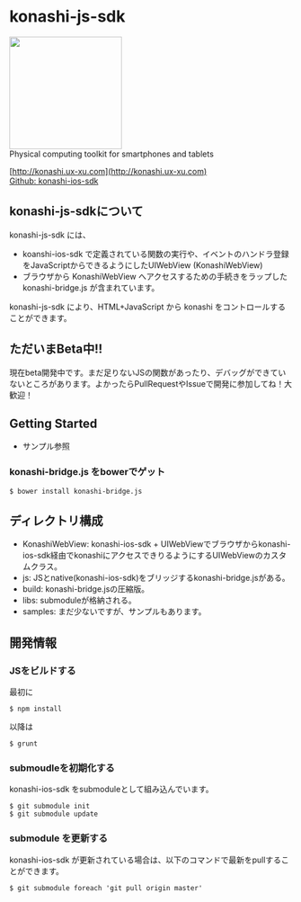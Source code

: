 konashi-js-sdk
=============

<a href="http://konashi.ux-xu.com"><img src="http://konashi.ux-xu.com/img/header_logo.png" width="200" /></a><br/>
Physical computing toolkit for smartphones and tablets

[http://konashi.ux-xu.com](http://konashi.ux-xu.com)<br/>
[Github: konashi-ios-sdk](https://github.com/YUKAI/konashi-ios-sdk)


## konashi-js-sdkについて
konashi-js-sdk には、

- koanshi-ios-sdk で定義されている関数の実行や、イベントのハンドラ登録をJavaScriptからできるようにしたUIWebView (KonashiWebView) 
- ブラウザから KonashiWebView へアクセスするための手続きをラップした konashi-bridge.js
が含まれています。

konashi-js-sdk により、HTML+JavaScript から konashi をコントロールすることができます。

## ただいまBeta中!!
現在beta開発中です。まだ足りないJSの関数があったり、デバッグができていないところがあります。よかったらPullRequestやIssueで開発に参加してね！大歓迎！

## Getting Started
- サンプル参照

### konashi-bridge.js をbowerでゲット
```
$ bower install konashi-bridge.js
```


## ディレクトリ構成
- KonashiWebView: konashi-ios-sdk + UIWebViewでブラウザからkonashi-ios-sdk経由でkonashiにアクセスできりるようにするUIWebViewのカスタムクラス。
- js: JSとnative(konashi-ios-sdk)をブリッジするkonashi-bridge.jsがある。
- build: konashi-bridge.jsの圧縮版。
- libs: submoduleが格納される。
- samples: まだ少ないですが、サンプルもあります。

## 開発情報

### JSをビルドする
最初に

```
$ npm install
```

以降は

```
$ grunt
```

### submoudleを初期化する
konashi-ios-sdk をsubmoduleとして組み込んでいます。

```
$ git submodule init
$ git submodule update
```

### submodule を更新する
konashi-ios-sdk が更新されている場合は、以下のコマンドで最新をpullすることができます。

```
$ git submodule foreach 'git pull origin master'
```
